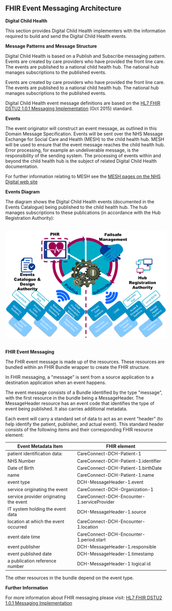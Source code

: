 ## FHIR Event Messaging Architecture ##


**Digital Child Health**

This section provides Digital Child Health implementers with the information required to build and send the Digital Child Health events.

**Message Patterns and Message Structure**

Digital Child Health is based on a Publish and Subscribe messaging pattern. Events are created by care providers who have provided the front line care. The events are published to a national child health hub. The national hub manages subscriptions to the published events.


Events are created by care providers who have provided the front line care. The events are published to a national child health hub. The national hub manages subscriptions to the published events.

Digital Child Health event message definitions are based on the [HL7 FHIR DSTU2 1.0.1 Messaging Implementation] (Oct 2015) standard.

**Events**

The event originator will construct an event message, as outlined in this Domain Message Specification. Events will be sent over the NHS Message Exchange for Social Care and Health (MESH) to the child health hub. MESH will be used to ensure that the event message reaches the child health hub. Error processing, for example an undeliverable message, is the responsibility of the sending system. The processing of events within and beyond the child health hub is the subject of related Digital Child Health documentation.

For further information relating to MESH see the [MESH pages on the NHS Digital web site]

**Events Diagram**

The diagram shows the Digital Child Health events (documented in the Events Catalogue) being published to the child health hub. The hub manages subscriptions to these publications (in accordance with the Hub Registration Authority):

</br>
<div style="display: block;"><img  src="Events.png" alt="DCHEvents"></div>  
</br>


**FHIR Event Messaging**

The FHIR event message is made up of the resources. These resources are bundled within an FHIR Bundle wrapper to create the FHIR structure.

In FHIR messaging, a "message" is sent from a source application to a destination application when an event happens. 

The event message consists of a Bundle identified by the type "message", with the first resource in the bundle being a MessageHeader. The MessageHeader resource has an event code that identifies the type of event being published. It also carries additional metadata.

Each event will carry a standard set of data to act as an event "header" (to help identify the patient, publisher, and actual event). This standard header consists of the following items and their corresponding FHIR resource element:



| Event Metadata Item                    | FHIR element                 |
|----------------------------------------|------------------------------|
| patient identification data:           | CareConnect-DCH-Patient-1    |
| NHS Number                             | CareConnect-DCH-Patient-1.identifier           |
| Date of Birth                          | CareConnect-DCH-Patient-1.birthDate            |
| name                                   | CareConnect-DCH-Patient-1.name                 |
| event type                             | DCH-MessageHeader-1.event          |
| service originating the event          | CareConnect-DCH-Organization-1 |
| service provider originating the event | CareConnect-DCH-Encounter-1.serviceProvider    |
| IT system holding the event data       | DCH-MessageHeader-1.source         |
| location at which the event occurred   | CareConnect-DCH-Encounter-1.location           |
| event date time                        | CareConnect-DCH-Encounter-1.period.start       |
| event publisher                        | DCH-MessageHeader-1.responsible    |
| event published date                   | DCH-MessageHeader-1.timestamp      |
| a publication reference number         | DCH-MessageHeader-1 logical id    |

The other resources in the bundle depend on the event type.

**Further Information**
  
For more information about FHIR messaging please visit: [HL7 FHIR DSTU2 1.0.1 Messaging Implementation]


[HL7 FHIR DSTU2 1.0.1 Messaging Implementation]:https://www.hl7.org/fhir/DSTU2/messaging.html
[MESH pages on the NHS Digital web site]:https://digital.nhs.uk/message-exchange-social-care-health